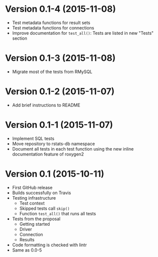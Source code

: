 Version 0.1-4 (2015-11-08)
===

- Test metadata functions for result sets
- Test metadata functions for connections
- Improve documentation for `test_all()`: Tests are listed in new "Tests" section


Version 0.1-3 (2015-11-08)
===

- Migrate most of the tests from RMySQL


Version 0.1-2 (2015-11-07)
===

- Add brief instructions to README


Version 0.1-1 (2015-11-07)
===

- Implement SQL tests
- Move repository to rstats-db namespace
- Document all tests in each test function using the new inline documentation feature of roxygen2


Version 0.1 (2015-10-11)
===

- First GitHub release
- Builds successfully on Travis
- Testing infrastructure
    - Test context
    - Skipped tests call `skip()`
    - Function `test_all()` that runs all tests
- Tests from the proposal
    - Getting started
    - Driver
    - Connection
    - Results
- Code formatting is checked with lintr
- Same as 0.0-5

